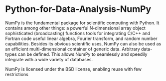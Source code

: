 # Python-for-Data-Analysis-NumPy
NumPy is the fundamental package for scientific computing with Python. It contains among other things:  a powerful N-dimensional array object sophisticated (broadcasting) functions tools for integrating C/C++ and Fortran code useful linear algebra, Fourier transform, and random number capabilities. Besides its obvious scientific uses, NumPy can also be used as an efficient multi-dimensional container of generic data. Arbitrary data-types can be defined. This allows NumPy to seamlessly and speedily integrate with a wide variety of databases.

NumPy is licensed under the BSD license, enabling reuse with few restrictions
